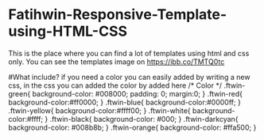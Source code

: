 # Fatihwin-Responsive-Template-using-HTML-CSS
This is the place where you can find a lot of templates using html and css only. You can see the templates image on https://ibb.co/TMTQ0tc



#What include?
if you need a color you can easily added by writing a new css, in the css you can added the color by added here 
/* Color */
.ftwin-green{
background-color: #008000;
padding: 0;
margin:0;
}
.ftwin-red{
background-color:#ff0000;
}
.ftwin-blue{
background-color:#0000ff;
}
.ftwin-yellow{
background-color:#ffff00;
}
.ftwin-white{
background-color:#ffff;
}
.ftwin-black{
background-color: #000;
}
.ftwin-darkcyan{
background-color: #008b8b;
}
.ftwin-orange{
background-color: #ffa500;
}

